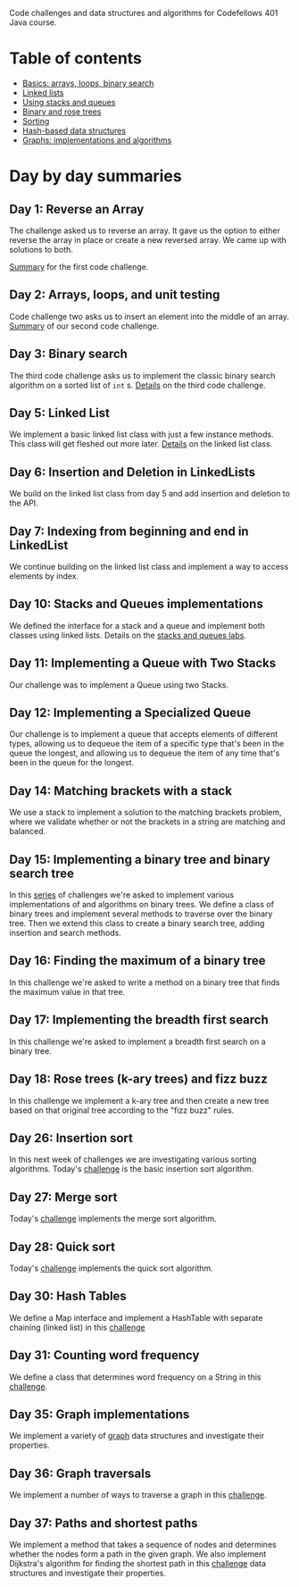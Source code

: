 Code challenges and data structures and algorithms for Codefellows 401 Java course.

# Table of contents
- [Basics: arrays, loops, binary search](docs/basics.md)
- [Linked lists](docs/linked-list.md)
- [Using stacks and queues](docs/stacks-queues.md)
- [Binary and rose trees](docs/binary-trees.md)
- [Sorting](docs/sorting.md)
- [Hash-based data structures](docs/hash-tables.md)
- [Graphs: implementations and algorithms](docs/graphs.md)

# Day by day summaries

## Day 1: Reverse an Array

The challenge asked us to reverse an array. It gave us the option to either reverse the array in place or create a new
reversed array. We came up with solutions to both.

[Summary](docs/array-reverse.md) for the first code challenge.

## Day 2: Arrays, loops, and unit testing

Code challenge two asks us to insert an element into the middle of an array. [Summary](docs/array-shift.md) of our
second code challenge.

## Day 3: Binary search

The third code challenge asks us to implement the classic binary search algorithm on a sorted list of `int`
s. [Details](docs/binary-search.md) on the third code challenge.

## Day 5: Linked List

We implement a basic linked list class with just a few instance methods. This class will get fleshed out more
later. [Details](docs/linked-list.md) on the linked list class.

## Day 6: Insertion and Deletion in LinkedLists

We build on the linked list class from day 5 and add insertion and deletion to the API.

## Day 7: Indexing from beginning and end in LinkedList

We continue building on the linked list class and implement a way to access elements by index.

## Day 10: Stacks and Queues implementations

We defined the interface for a stack and a queue and implement both classes using linked lists. Details on the [stacks and queues labs](docs/stacks-queues.md).

## Day 11: Implementing a Queue with Two Stacks

Our challenge was to implement a Queue using two Stacks.

## Day 12: Implementing a Specialized Queue

Our challenge is to implement a queue that accepts elements of different types, allowing us to dequeue the item of a specific type that's been in the queue the longest, and allowing us to dequeue the item of any time that's been in the queue for the longest.

## Day 14: Matching brackets with a stack

We use a stack to implement a solution to the matching brackets problem, where we validate whether or not the brackets in a string are matching and balanced.

## Day 15: Implementing a binary tree and binary search tree

In this [series](docs/binary-trees.md) of challenges we're asked to implement various implementations of and algorithms on binary trees. We define a class of binary trees and implement several methods to traverse over the binary tree. Then we extend this class to create a binary search tree, adding insertion and search methods.

## Day 16: Finding the maximum of a binary tree

In this challenge we're asked to write a method on a binary tree that finds the maximum value in that tree.

## Day 17: Implementing the breadth first search

In this challenge we're asked to implement a breadth first search on a binary tree.

## Day 18: Rose trees (k-ary trees) and fizz buzz

In this challenge we implement a k-ary tree and then create a new tree based on that original tree according to the "fizz buzz" rules.

## Day 26: Insertion sort

In this next week of challenges we are investigating various sorting algorithms. Today's [challenge](docs/sorting.md#day-26-insertion-sort) is the basic insertion sort algorithm.

## Day 27: Merge sort

Today's [challenge](docs/sorting.md#day-27-merge-sort) implements the merge sort algorithm.

## Day 28: Quick sort

Today's [challenge](docs/sorting.md#day-28-quick-sort) implements the quick sort algorithm.

## Day 30: Hash Tables

We define a Map interface and implement a HashTable with separate chaining (linked list) in this [challenge](docs/hash-tables.md)

## Day 31: Counting word frequency

We define a class that determines word frequency on a String in this [challenge](docs/hash-tables.md#day-31-counting-word-frequency).

## Day 35: Graph implementations

We implement a variety of [graph](docs/graphs.md) data structures and investigate their properties.

## Day 36: Graph traversals

We implement a number of ways to traverse a graph in this [challenge](docs/graphs.md#Day-36-traversals).

## Day 37: Paths and shortest paths

We implement a method that takes a sequence of nodes and determines whether the nodes form a path in the given graph. We also implement Dijkstra's algorithm for finding the shortest path in this [challenge](docs/graphs.md#Day-37-paths) data structures and investigate their properties.
